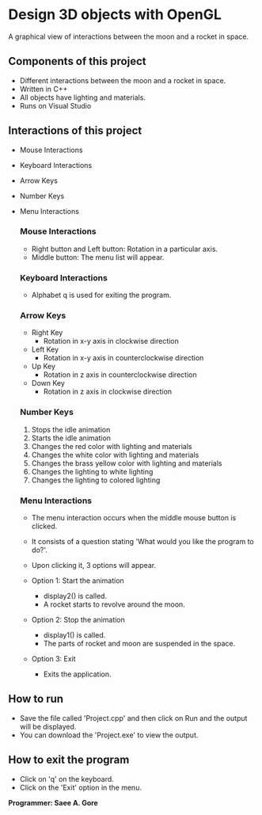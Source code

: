 # Design 3D objects with OpenGL

A graphical view of interactions between the moon and a rocket in space.

## Components of this project 

- Different interactions between the moon and a rocket in space.
- Written in C++ 
- All objects have lighting and materials.
- Runs on Visual Studio

## Interactions of this project

- Mouse Interactions
- Keyboard Interactions
- Arrow Keys
- Number Keys
- Menu Interactions

  ### Mouse Interactions 

    - Right button and Left button: Rotation in a particular axis.
    - Middle button: The menu list will appear.

  ### Keyboard Interactions 

    - Alphabet q is used for exiting the program.

   ### Arrow Keys 
    - Right Key
      - Rotation in x-y axis in clockwise direction
    - Left Key
      - Rotation in x-y axis in counterclockwise direction
    - Up Key
      - Rotation in z axis in counterclockwise direction
    - Down Key
      - Rotation in z axis in clockwise direction

   ### Number Keys

     1.  Stops the idle animation
     2.  Starts the idle animation
     3.  Changes the red color with lighting and materials
     4.  Changes the white color with lighting and materials
     5.  Changes the brass yellow color with lighting and materials
     6.  Changes the lighting to white lighting
     7.  Changes the lighting to colored lighting

  ### Menu Interactions 
    - The menu interaction occurs when the middle mouse button is clicked.
    - It consists of a question stating 'What would you like the program to do?'.
    - Upon clicking it, 3 options will appear.

    - Option 1: Start the animation 
       - display2() is called.
       - A rocket starts to revolve around the moon.

    - Option 2: Stop the animation 
       - display1() is called.
       - The parts of rocket and moon are suspended in the space. 

    - Option 3: Exit 
       - Exits the application.
  
## How to run 
- Save the file called 'Project.cpp' and then click on Run and the output will be displayed.
- You can download the 'Project.exe' to view the output.

## How to exit the program 
- Click on 'q' on the keyboard.
- Click on the 'Exit' option in the menu.

**Programmer: Saee A. Gore**
